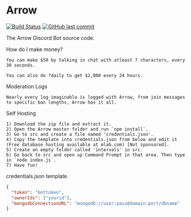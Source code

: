 # Arrow
[![Build Status](https://travis-ci.org/FozzieHi/Arrow.svg?branch=master)](https://travis-ci.org/FozzieHi/Arrow) [![GitHub last commit](https://img.shields.io/github/last-commit/fozziehi/arrow.svg?label=Last+updated)]()

The Arrow Discord Bot source code.

How do I make money?
```
You can make $50 by talking in chat with atleast 7 characters, every 30 seconds.

You can also do ?daily to get $2,000 every 24 hours.
```

Moderation Logs
```
Nearly every log imaginable is logged with Arrow, from join messages to specific ban lengths, Arrow has it all.
```

Self Hosting
```
1) Download the zip file and extract it.
2) Open the Arrow master folder and run `npm install`.
3) Go to src and create a file named 'credentials.json'.
4) Copy the template into credentials.json from below and edit it (Free database hosting available at mlab.com) [Not sponsored].
5) Create an empty folder called 'intervals' in src.
6) Go back to src and open up Command Prompt in that area. Then type in `node index.js`.
7) Have fun!
```

credentials.json template.
```json
{
  "token": "bottoken",
  "ownerIds": ["yourid"],
  "mongodbConnectionURL": "mongodb://user:pass@domain:port/dbname"
}
```
